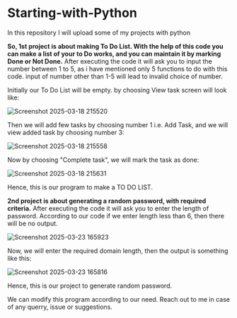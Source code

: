 # Starting-with-Python
In this repository I will upload some of my projects with python

**So, 1st project is about making To Do List. With the help of this code you can make a list of your to Do works, and you can maintain it by marking Done or Not Done.**
After executing the code it will ask you to input the number between 1 to 5, as i have mentioned only 5 functions to do with this code. input of number other than 1-5 will lead to invalid choice of number.

Initially our To Do List will be empty. by choosing View task screen will look like:

![Screenshot 2025-03-18 215520](https://github.com/user-attachments/assets/17d38071-f1c5-4e7a-a60b-eca1a8621faf)

Then we will add few tasks by choosing number 1 i.e. Add Task, and we will view added task by choosing number 3:

![Screenshot 2025-03-18 215558](https://github.com/user-attachments/assets/4393e27c-6a3d-476b-90dc-0d288c4cf5c6)

Now by choosing "Complete task", we will mark the task as done:

![Screenshot 2025-03-18 215631](https://github.com/user-attachments/assets/332850f5-216c-4b45-8cf0-815e856dbe28)


Hence, this is our program to make a TO DO LIST.


**2nd project is about generating a random password, with required criteria.**
After executing the code it will ask you to enter the length of password. According to our code if we enter length less than 6, then there will be no output.

![Screenshot 2025-03-23 165923](https://github.com/user-attachments/assets/06131d74-20e4-4b9c-b7bb-462966484753)


Now, we will enter the required domain length, then the output is something like this:

![Screenshot 2025-03-23 165816](https://github.com/user-attachments/assets/5da23aca-ebeb-486b-8f15-1c1ec3cf93b7)


Hence, this is our project to generate random password.

We can modify this program according to our need.
Reach out to me in case of any querry, issue or suggestions.
